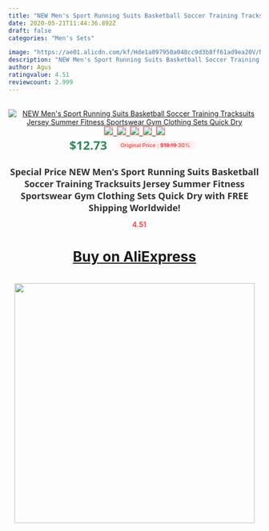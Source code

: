 ```yaml
---
title: "NEW Men's Sport Running Suits Basketball Soccer Training Tracksuits Jersey Summer Fitness Sportswear Gym Clothing Sets Quick Dry"
date: 2020-05-21T11:44:36.892Z
draft: false
categories: "Men's Sets"

image: "https://ae01.alicdn.com/kf/Hde1a097950a048cc9d3b8ff61ad9ea20V/NEW-Men-s-Sport-Running-Suits-Basketball-Soccer-Training-Tracksuits-Jersey-Summer-Fitness-Sportswear-Gym-Clothing.jpg"
description: "NEW Men's Sport Running Suits Basketball Soccer Training Tracksuits Jersey Summer Fitness Sportswear Gym Clothing Sets Quick Dry"
author: Agus
ratingvalue: 4.51
reviewcount: 2.999
---
```

<br>
<div style="text-align: center;">
<a href="https://s.click.aliexpress.com/e/_AbuLfX" target="_blank" rel="nofollow noopener noreferrer"><img alt="NEW Men's Sport Running Suits Basketball Soccer Training Tracksuits Jersey Summer Fitness Sportswear Gym Clothing Sets Quick Dry" class="magnifier-image" src="https://ae01.alicdn.com/kf/Hde1a097950a048cc9d3b8ff61ad9ea20V/NEW-Men-s-Sport-Running-Suits-Basketball-Soccer-Training-Tracksuits-Jersey-Summer-Fitness-Sportswear-Gym-Clothing.jpg_640x640.jpg">
<br>
<img style="border:1px solid salmon" src="https://ae01.alicdn.com/kf/Hde1a097950a048cc9d3b8ff61ad9ea20V/NEW-Men-s-Sport-Running-Suits-Basketball-Soccer-Training-Tracksuits-Jersey-Summer-Fitness-Sportswear-Gym-Clothing.jpg_120x120.jpg">&nbsp;&nbsp;<img style="border:1px solid salmon" src="https://ae01.alicdn.com/kf/H447d54a5b07446b8b01054c7f0f86d3fq/NEW-Men-s-Sport-Running-Suits-Basketball-Soccer-Training-Tracksuits-Jersey-Summer-Fitness-Sportswear-Gym-Clothing.jpg_120x120.jpg">&nbsp;&nbsp;<img style="border:1px solid salmon" src="https://ae01.alicdn.com/kf/H18928ba510b145ce81897e922313ece0Y/NEW-Men-s-Sport-Running-Suits-Basketball-Soccer-Training-Tracksuits-Jersey-Summer-Fitness-Sportswear-Gym-Clothing.jpg_120x120.jpg">&nbsp;&nbsp;<img style="border:1px solid salmon" src="https://ae01.alicdn.com/kf/H7fe732b3ba414058ad518e6ecc9eb3863/NEW-Men-s-Sport-Running-Suits-Basketball-Soccer-Training-Tracksuits-Jersey-Summer-Fitness-Sportswear-Gym-Clothing.jpg_120x120.jpg">&nbsp;&nbsp;<img style="border:1px solid salmon" src="https://ae01.alicdn.com/kf/H04833ba78a5942e78d2ed64ca03ab212i/NEW-Men-s-Sport-Running-Suits-Basketball-Soccer-Training-Tracksuits-Jersey-Summer-Fitness-Sportswear-Gym-Clothing.jpg_120x120.jpg"></a></div><br0>
<div style="text-align: center;"><span style="background-color: white; border: 0px; box-sizing: border-box; color: seagreen; display: inline-block; font-family: &quot;open sans&quot; , &quot;arial&quot; , &quot;helvetica&quot; , sans-serif , &quot;heiti&quot;; font-size: 24px; font-stretch: inherit; font-weight: 700; line-height: inherit; margin: 0px 10px 0px 0px; padding: 0px; vertical-align: middle;">$12.73 </span>
<span style="background: rgb(255 , 241 , 241); border-radius: 3px; border: 0px; box-sizing: border-box; color: #ff4747; display: inline-block; font-family: inherit; font-size: 12px; font-stretch: inherit; font-style: inherit; font-variant: inherit; font-weight: 600; line-height: inherit; margin: 0px; padding: 2px 5px; transform: scale(0.9); vertical-align: middle;">Original Price : <b style="text-decoration: line-through;">$18.19 </b> 30%&nbsp;&nbsp;</span></div>
<h1 style="color: #333333; display: inline-block; font-family: &quot;open sans&quot; , &quot;arial&quot; , &quot;helvetica&quot; , sans-serif , &quot;heiti&quot;; font-size: 18px; font-stretch: inherit; font-weight: 700; text-align: center;">Special Price NEW Men's Sport Running Suits Basketball Soccer Training Tracksuits Jersey Summer Fitness Sportswear Gym Clothing Sets Quick Dry with FREE Shipping Worldwide!</h1>
<div style="color: #ff4747; text-align: center;">
<img src="https://4.bp.blogspot.com/-M0ZcTcb-5uY/XleCXlxnR4I/AAAAAAAAAEc/OrjgMkXV1oMQFaCRZj5HQwOCBcu3w1FegCPcBGAYYCw/s1600/star.png" style="height: 15px;">&nbsp;<b>4.51</b></div>
<div class="button_cont" align="center"><a class="buynow_a" href="https://s.click.aliexpress.com/e/_AbuLfX" target="_blank" rel="nofollow noopener noreferrer"><H1>Buy on AliExpress</H1></a></div><br>
<div class="separator" style="clear: both; text-align: center;">
<img src="https://lh3.googleusercontent.com/-pTy5HemUv9M/XlePHvY0dAI/AAAAAAAAAE4/0nX5iRUoIWY8eMW9Dpxeirr157OZliDIgCLcBGAsYHQ/s1600/badge.gif" width="480">
</div>
